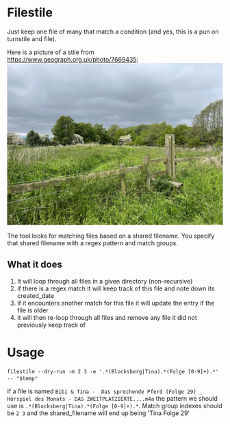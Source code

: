 # Filestile

Just keep one file of many that match a condition
(and yes, this is a pun on turnstile and file).

Here is a picture of a stile from <https://www.geograph.org.uk/photo/7669435>:
![](./.images/7669435_28e15cd4_1024x1024-2241378507.jpg)

The tool looks for matching files based on a shared filename.
You specify that shared filename with a regex pattern and match groups.


## What it does

1) It will loop through all files in a given directory (non-recursive)
2) if there is a regex match it will keep track of this file and note down its created_date
3) if it encounters another match for this file it will update the entry if the file is older
4) it will then re-loop through all files and remove any file it did not previously keep track of


# Usage

```text
filestile --dry-run -m 2 3 -e '.*(Blocksberg|Tina).*(Folge [0-9]+).*'  -- "$temp"
```

If a file is named
`Bibi & Tina -  Das sprechende Pferd (Folge 29) _ Hörspiel des Monats - DAS ZWEITPLATZIERTE....m4a`
the pattern we should use is `.*(Blocksberg|Tina).*(Folge [0-9]+).*`.
Match group indexes should be `2 3`
and the shared_filename will end up being 'Tina Folge 29'


